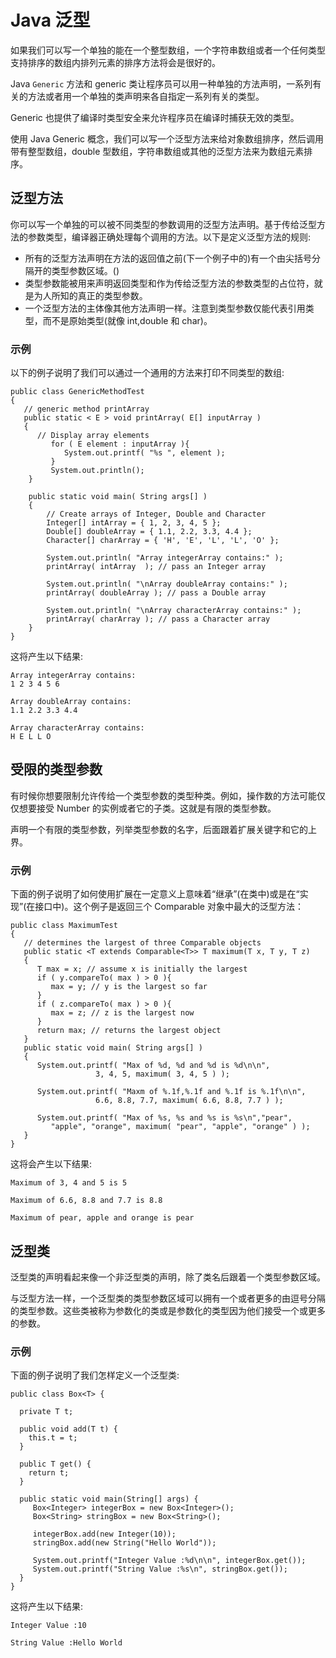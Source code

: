 # Java 泛型

如果我们可以写一个单独的能在一个整型数组，一个字符串数组或者一个任何类型支持排序的数组内排列元素的排序方法将会是很好的。  

Java `Generic` 方法和 generic 类让程序员可以用一种单独的方法声明，一系列有关的方法或者用一个单独的类声明来各自指定一系列有关的类型。  

Generic 也提供了编译时类型安全来允许程序员在编译时捕获无效的类型。  

使用 Java Generic 概念，我们可以写一个泛型方法来给对象数组排序，然后调用带有整型数组，double 型数组，字符串数组或其他的泛型方法来为数组元素排序。  

## 泛型方法

你可以写一个单独的可以被不同类型的参数调用的泛型方法声明。基于传给泛型方法的参数类型，编译器正确处理每个调用的方法。以下是定义泛型方法的规则:  
- 所有的泛型方法声明在方法的返回值之前(下一个例子中的<E>)有一个由尖括号分隔开的类型参数区域。(<and>)  
- 类型参数能被用来声明返回类型和作为传给泛型方法的参数类型的占位符，就是为人所知的真正的类型参数。  
- 一个泛型方法的主体像其他方法声明一样。注意到类型参数仅能代表引用类型，而不是原始类型(就像 int,double 和 char)。

### 示例

以下的例子说明了我们可以通过一个通用的方法来打印不同类型的数组:

```
public class GenericMethodTest
{
   // generic method printArray                         
   public static < E > void printArray( E[] inputArray )
   {
      // Display array elements              
         for ( E element : inputArray ){        
            System.out.printf( "%s ", element );
         }
         System.out.println();
    }

    public static void main( String args[] )
    {
        // Create arrays of Integer, Double and Character
        Integer[] intArray = { 1, 2, 3, 4, 5 };
        Double[] doubleArray = { 1.1, 2.2, 3.3, 4.4 };
        Character[] charArray = { 'H', 'E', 'L', 'L', 'O' };

        System.out.println( "Array integerArray contains:" );
        printArray( intArray  ); // pass an Integer array

        System.out.println( "\nArray doubleArray contains:" );
        printArray( doubleArray ); // pass a Double array

        System.out.println( "\nArray characterArray contains:" );
        printArray( charArray ); // pass a Character array
    } 
}
```

这将产生以下结果:

```
Array integerArray contains:
1 2 3 4 5 6

Array doubleArray contains:
1.1 2.2 3.3 4.4 

Array characterArray contains:
H E L L O
```

## 受限的类型参数

有时候你想要限制允许传给一个类型参数的类型种类。例如，操作数的方法可能仅仅想要接受 Number 的实例或者它的子类。这就是有限的类型参数。  

声明一个有限的类型参数，列举类型参数的名字，后面跟着扩展关键字和它的上界。

### 示例

下面的例子说明了如何使用扩展在一定意义上意味着“继承”(在类中)或是在“实现”(在接口中)。这个例子是返回三个 Comparable 对象中最大的泛型方法：  

```
public class MaximumTest
{
   // determines the largest of three Comparable objects
   public static <T extends Comparable<T>> T maximum(T x, T y, T z)
   {                      
      T max = x; // assume x is initially the largest       
      if ( y.compareTo( max ) > 0 ){
         max = y; // y is the largest so far
      }
      if ( z.compareTo( max ) > 0 ){
         max = z; // z is the largest now                 
      }
      return max; // returns the largest object   
   }
   public static void main( String args[] )
   {
      System.out.printf( "Max of %d, %d and %d is %d\n\n", 
                   3, 4, 5, maximum( 3, 4, 5 ) );

      System.out.printf( "Maxm of %.1f,%.1f and %.1f is %.1f\n\n",
                   6.6, 8.8, 7.7, maximum( 6.6, 8.8, 7.7 ) );

      System.out.printf( "Max of %s, %s and %s is %s\n","pear",
         "apple", "orange", maximum( "pear", "apple", "orange" ) );
   }
}
```

这将会产生以下结果:

```
Maximum of 3, 4 and 5 is 5

Maximum of 6.6, 8.8 and 7.7 is 8.8

Maximum of pear, apple and orange is pear
```

## 泛型类

泛型类的声明看起来像一个非泛型类的声明，除了类名后跟着一个类型参数区域。  

与泛型方法一样，一个泛型类的类型参数区域可以拥有一个或者更多的由逗号分隔的类型参数。这些类被称为参数化的类或是参数化的类型因为他们接受一个或更多的参数。  

### 示例

下面的例子说明了我们怎样定义一个泛型类:

```
public class Box<T> {

  private T t;

  public void add(T t) {
    this.t = t;
  }

  public T get() {
    return t;
  }

  public static void main(String[] args) {
     Box<Integer> integerBox = new Box<Integer>();
     Box<String> stringBox = new Box<String>();
    
     integerBox.add(new Integer(10));
     stringBox.add(new String("Hello World"));

     System.out.printf("Integer Value :%d\n\n", integerBox.get());
     System.out.printf("String Value :%s\n", stringBox.get());
  }
}
```

这将产生以下结果:

```
Integer Value :10

String Value :Hello World
```
